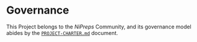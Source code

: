 # Governance

This Project belongs to the *NiPreps* Community, and its governance model abides by the [`PROJECT-CHARTER.md`](https://github.com/nipreps/GOVERNANCE/blob/main/org-docs/PROJECT-CHARTER.md) document.
